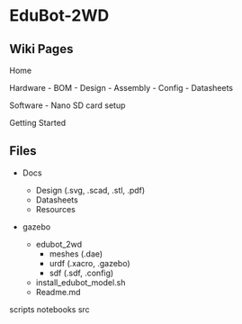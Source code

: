 # EduBot-2WD

Wiki Pages
----------
Home

Hardware
    - BOM
    - Design 
    - Assembly 
    - Config
    - Datasheets

Software 
    - Nano SD card setup

Getting Started


Files
-----
- Docs
    - Design (.svg, .scad, .stl, .pdf)
    - Datasheets
    - Resources

- gazebo
    - edubot_2wd
        - meshes (.dae)
        - urdf (.xacro, .gazebo)
        - sdf (.sdf, .config)
    - install_edubot_model.sh
    - Readme.md

scripts
notebooks
src 
